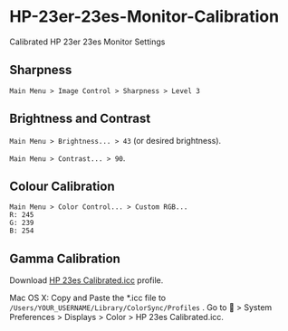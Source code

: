 # HP-23er-23es-Monitor-Calibration
Calibrated HP 23er 23es Monitor Settings


## Sharpness
```
Main Menu > Image Control > Sharpness > Level 3
```


## Brightness and Contrast
`Main Menu > Brightness... > 43` (or desired brightness).

`Main Menu > Contrast... > 90`.


## Colour Calibration
```
Main Menu > Color Control... > Custom RGB... 
R: 245
G: 239
B: 254
```

## Gamma Calibration
Download [HP 23es Calibrated.icc](https://raw.githubusercontent.com/younglim/HP-23er-23es-Monitor-Calibration/master/HP%2023es%20Calibrated.icc) profile.

Mac OS X: Copy and Paste the *.icc file to `/Users/YOUR_USERNAME/Library/ColorSync/Profiles` .
Go to  > System Preferences > Displays > Color > HP 23es Calibrated.icc.
